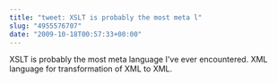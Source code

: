 ```yaml
---
title: "tweet: XSLT is probably the most meta l"
slug: "4955576707"
date: "2009-10-18T00:57:33+00:00"
---
```

XSLT is probably the most meta language I've ever encountered. XML language for transformation of XML to XML.